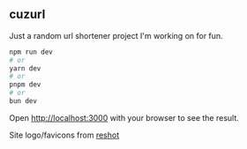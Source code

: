 ## cuzurl

Just a random url shortener project I'm working on for fun.

```bash
npm run dev
# or
yarn dev
# or
pnpm dev
# or
bun dev
```

Open [http://localhost:3000](http://localhost:3000) with your browser to see the result.

Site logo/favicons from [reshot](https://www.reshot.com/)